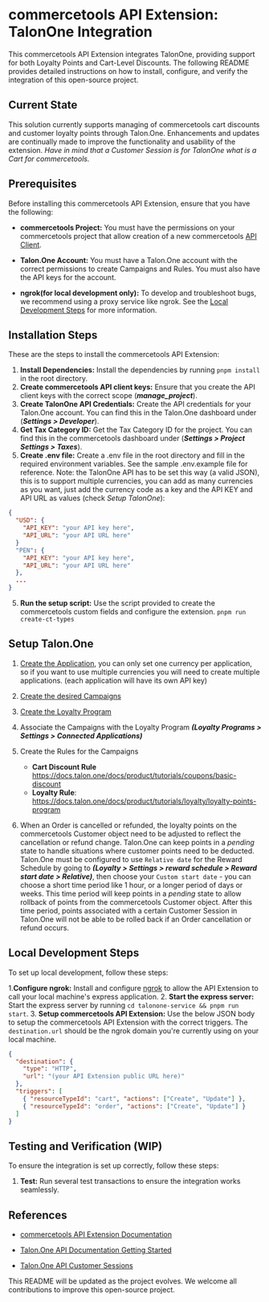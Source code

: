 # commercetools API Extension: TalonOne Integration

This commercetools API Extension integrates TalonOne, providing support for both Loyalty Points and Cart-Level Discounts. The following README provides detailed instructions on how to install, configure, and verify the integration of this open-source project.

## Current State

This solution currently supports managing of commercetools cart discounts and customer loyalty points through Talon.One. Enhancements and updates are continually made to improve the functionality and usability of the extension. _Have in mind that a Customer Session is for TalonOne what is a Cart for commercetools._

## Prerequisites

Before installing this commercetools API Extension, ensure that you have the following:

- **commercetools Project:** You must have the permissions on your commercetools project that allow creation of a new commercetools [API Client](https://docs.commercetools.com/merchant-center/api-clients).

- **Talon.One Account:** You must have a Talon.One account with the correct permissions to create Campaigns and Rules. You must also have the API keys for the account.

- **ngrok(for local development only):** To develop and troubleshoot bugs, we recommend using a proxy service like ngrok. See the [Local Development Steps](#local-development-steps) for more information.


## Installation Steps

These are the steps to install the commercetools API Extension:

1. **Install Dependencies:** Install the dependencies by running `pnpm install` in the root directory.
2. **Create commercetools API client keys:** Ensure that you create the API client keys with the correct scope (**_manage_project_**).
3. **Create TalonOne API Credentials:** Create the API credentials for your Talon.One account. You can find this in the Talon.One dashboard under (**_Settings > Developer_**).
4. **Get Tax Category ID:** Get the Tax Category ID for the project. You can find this in the commercetools dashboard under (**_Settings > Project Settings > Taxes_**).
5. **Create .env file:** Create a .env file in the root directory and fill in the required environment variables. See the sample .env.example file for reference.
Note: the TalonOne API has to be set this way (a valid JSON), this is to support multiple currencies, you can add as many currencies as you want, just add the currency code as a key and the API KEY and API URL as values (check *Setup TalonOne*):

```json
{
  "USD": {
    "API_KEY": "your API key here",
    "API_URL": "your API URL here"
  }
  "PEN": {
    "API_KEY": "your API key here",
    "API_URL": "your API URL here"
  },
  ...
}
```



5. **Run the setup script:** Use the script provided to create the commercetools custom fields and configure the extension. `pnpm run create-ct-types`

## Setup Talon.One
  1. [Create the Application](https://docs.talon.one/docs/product/applications/creating-applications), you can only set one currency per application, so if you want to use multiple currencies you will need to create multiple applications. (each application will have its own API key) 
  2. [Create the desired Campaigns](https://docs.talon.one/docs/product/campaigns/creating-campaigns)
  3. [Create the Loyalty Program](https://docs.talon.one/docs/product/loyalty-programs/profile-based/creating-pb-programs)
  4. Associate the Campaigns with the Loyalty Program 
    **_(Loyalty Programs > Settings > Connected Applications)_**
  5. Create the Rules for the Campaigns

     - **Cart Discount Rule** https://docs.talon.one/docs/product/tutorials/coupons/basic-discount
     - **Loyalty Rule**: https://docs.talon.one/docs/product/tutorials/loyalty/loyalty-points-program
  6. When an Order is cancelled or refunded, the loyalty points on the commercetools Customer object need to be adjusted to reflect the cancellation or refund change. Talon.One can keep points in a _pending_ state to handle situations where customer points need to be deducted. Talon.One must be configured to use `Relative date` for the Reward Schedule by going to **_(Loyalty > Settings > reward schedule > Reward start date > Relative)_**, then choose your `Custom start date` - you can choose a short time period like 1 hour, or a longer period of days or weeks. This time period will keep points in a _pending_ state to allow rollback of points from the commercetools Customer object. After this time period, points associated with a certain Customer Session in Talon.One will not be able to be rolled back if an Order cancellation or refund occurs.

## Local Development Steps

To set up local development, follow these steps:

1.**Configure ngrok:** Install and configure [ngrok](https://ngrok.com/) to allow the API Extension to call your local machine's express application.
2. **Start the express server:** Start the express server by running `cd talonone-service && pnpm run start`.
3. **Setup commercetools API Extension:** Use the below JSON body to setup the commercetools API Extension with the correct triggers. The `destination.url` should be the ngrok domain you're currently using on your local machine.
```json
{
  "destination": {
    "type": "HTTP",
    "url": "(your API Extension public URL here)"
  },
  "triggers": [
    { "resourceTypeId": "cart", "actions": ["Create", "Update"] },
    { "resourceTypeId": "order", "actions": ["Create", "Update"] }
  ]
}
```





## Testing and Verification (WIP)

To ensure the integration is set up correctly, follow these steps:

1. **Test:** Run several test transactions to ensure the integration works seamlessly.

## References

- [commercetools API Extension Documentation](https://docs.commercetools.com/api/projects/api-extensions)

- [Talon.One API Documentation Getting Started](https://docs.talon.one/docs/product/getting-started)

- [Talon.One API Customer Sessions](https://docs.talon.one/docs/dev/concepts/entities/customer-sessions)


This README will be updated as the project evolves. We welcome all contributions to improve this open-source project.
